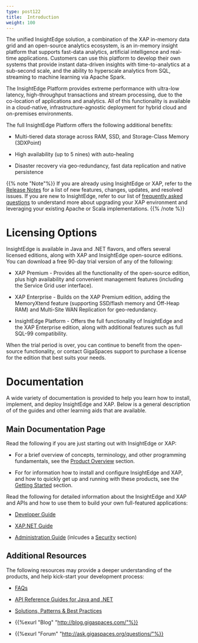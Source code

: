 ```yaml
---
type: post122
title:  Introduction
weight: 100
---
```


 

The unified InsightEdge solution, a combination of the XAP in-memory data grid and an open-source analytics ecosystem, is an in-memory insight platform that supports fast-data analytics, artificial intelligence and real-time applications. Customers can use this platform to develop their own systems that provide instant data-driven insights with time-to-analytics at a sub-second scale, and the ability to hyperscale analytics from SQL, streaming to machine learning via Apache Spark.

The InsightEdge Platform provides extreme performance with ultra-low latency, high-throughput transactions and stream processing, due to the co-location of applications and analytics. All of this functionality is available in a cloud-native, infrastructure-agnostic deployment for hybrid cloud and on-premises environments. 

The full InsightEdge Platform offers the following additional benefits:

* Multi-tiered data storage across RAM, SSD, and Storage-Class Memory (3DXPoint) 

* High availability (up to 5 nines) with auto-healing

* Disaster recovery via geo-redundancy, fast data replication and native persistence

{{% note "Note"%}}
If you are already using InsightEdge or XAP, refer to the [Release Notes](./rn/index.html) for a list of new features, changes, updates, and resolved issues. If you are new to InsightEdge, refer to our list of [frequently asked questions](./started/faq.html) to understand more about upgrading your XAP environment and leveraging your existing Apache or Scala implementations.
{{% /note %}}

# Licensing Options

InsightEdge is available in Java and .NET flavors, and offers several licensed editions, along with XAP and InsightEdge open-source editions. You can download a free 90-day trial version of any of the following:

* XAP Premium - Provides all the functionality of the open-source edition, plus high availability and convenient management features (including the Service Grid user interface).

* XAP Enterprise - Builds on the XAP Premium edition, adding the MemoryXtend feature (supporting SSD/flash memory and Off-Heap RAM) and Multi-Site WAN Replication for geo-redundancy.

* InsightEdge Platform - Offers the full functionality of InsightEdge and the XAP Enterprise edition, along with additional features such as full SQL-99 compatibility.

When the trial period is over, you can continue to benefit from the open-source functionality, or contact GigaSpaces support to purchase a license for the edition that best suits your needs.

# Documentation

A wide variety of documentation is provided to help you learn how to install, implement, and deploy InsightEdge and XAP. Below is a general description of of the guides and other learning aids that are available.

## Main Documentation Page

Read the following if you are just starting out with InsightEdge or XAP:

* For a brief overview of concepts, terminology, and other programming fundamentals, see the [Product Overview](./overview/index.html) section.

* For for information how to install and configure InsightEdge and XAP, and how to quickly get up and running with these products, see the [Getting Started](./started/index.html) section.

Read the following for detailed information about the InsightEdge and XAP and APIs and how to use them to build your own full-featured applications:

* [Developer Guide](./dev-java/index.html)

* [XAP.NET Guide](./dev-dotnet/index.html)

* [Administration Guide](./admin/index.html) (inlcudes a [Security](./security/index.html) section)

## Additional Resources

The following resources may provide a deeper understanding of the products, and help kick-start your development process:

* [FAQs](/faq/index.html)

* [API Reference Guides for Java and .NET](/api_documentation/index.html)

* [Solutions, Patterns & Best Practices](/sbp)

* {{%exurl "Blog" "http://blog.gigaspaces.com/"%}}

* {{%exurl "Forum" "http://ask.gigaspaces.org/questions/"%}}
